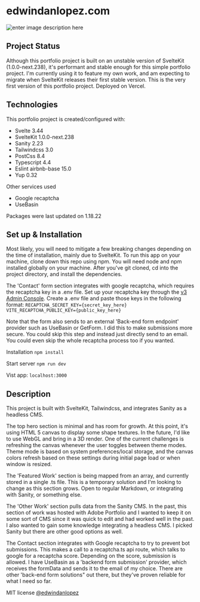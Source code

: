 # edwindanlopez.com

![enter image description here](https://res.cloudinary.com/bldrscove/image/upload/v1643160984/Readmes/Edwindanlopez-Portfolio/edl-portfolio-img_q7izwn.jpg)

## Project Status
Although this portfolio project is built on an unstable version of SvelteKit (1.0.0-next.238), it's performant and stable enough for this simple portfolio project. I'm currently using it to feature my own work, and am expecting to migrate when SvelteKit releases their first stable version. This is the very first version of this portfolio project. Deployed on Vercel.

## Technologies

This portfolio project is created/configured with: 
- Svelte 3.44
- SvelteKit 1.0.0-next.238
- Sanity 2.23
- Tailwindcss 3.0
- PostCss 8.4
- Typescript 4.4
- Eslint airbnb-base 15.0
- Yup 0.32

Other services used
- Google recaptcha
- UseBasin

Packages were last updated on 1.18.22

## Set up & Installation

Most likely, you will need to mitigate a few breaking changes depending on the time of installation, mainly due to SvelteKit. To run this app on your machine, clone down this repo using npm.  You will need node and npm installed globally on your machine. After you've git cloned, cd into the project directory, and install the dependencies.

The 'Contact' form section integrates with google recaptcha, which requires the recaptcha key in a .env file. Set up your recaptcha key through the [v3 Admin Console](https://www.google.com/recaptcha/about/). Create a .env file and paste those keys in the following format:
`RECAPTCHA_SECRET_KEY={secret_key_here}`
`VITE_RECAPTCHA_PUBLIC_KEY={public_key_here}`

Note that the form also sends to an external 'Back-end form endpoint' provider such as UseBasin or GetForm. I did this to make submissions more secure. You could skip this step and instead just directly send to an email. You could even skip the whole recaptcha process too if you wanted.

Installation
`npm install`

Start server
`npm run dev`

Vist app:
`localhost:3000`


## Description

This project is built with SvelteKit, Tailwindcss, and integrates Sanity as a headless CMS. 

The top hero section is minimal and has room for growth. At this point, it's using HTML 5 canvas to display some shape textures. In the future, I'd like to use WebGL and bring in a 3D render. One of the current challenges is refreshing the canvas whenever the user toggles between theme modes. Theme mode is based on system preferences/local storage, and the canvas colors refresh based on these settings during initial page load or when window is resized.

The 'Featured Work' section is being mapped from an array, and currently stored in a single .ts file. This is a temporary solution and I'm looking to change as this section grows. Open to regular Markdown, or integrating with Sanity, or something else.

The 'Other Work' section pulls data from the Sanity CMS. In the past, this section of work was hosted with Adobe Portfolio and I wanted to keep it on some sort of CMS since it was quick to edit and had worked well in the past. I also wanted to gain some knowledge integrating a headless CMS. I picked Sanity but there are other good options as well.

The Contact section integrates with Google recaptcha to try to prevent bot submissions. This makes a call to a recaptcha.ts api route, which talks to google for a recaptcha score. Depending on the score, submission is allowed. I have UseBasin as a 'backend form submission' provider, which receives the formData and sends it to the email of my choice. There are other 'back-end form solutions" out there, but they've proven reliable for what I need so far.

MIT license [@edwindanlopez](https://github.com/edwindanlopez/Edwindanlopez-Portfolio/blob/main/LICENSE)